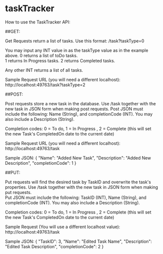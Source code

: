 ﻿# taskTracker
How to use the TaskTracker API:

##GET:

Get Requests return a list of tasks.
Use this format: /task?taskType=0

You may input any INT value in as the taskType value as in the example above.
0 returns a list of toDo tasks.  
1 returns In Progress tasks.
2 returns Completed tasks.

Any other INT returns a list of all tasks.

Sample Request URL (you will need a different localhost):
http://localhost:49763/task?taskType=2

##POST: 

Post requests store a new task in the database. Use /task together with the new task in JSON form when making post requests.
Post JSON must include the following: Name (String), and completionCode (INT). You may also include a Description (String).

Completion codes: 0 = To do, 1 = In Progress , 2 = Complete (this will set the new Task's CompletedOn date to the current date)

Sample Request URL (you will need a different localhost):
http://localhost:49763/task  

Sample JSON:
{
	"Name": "Added New Task",
	"Description": "Added New Description",
	"completionCode": 1
}

##PUT:  

Put requests will find the desired task by TaskID and overwrite the task's properties. 
Use /task together with the new task in JSON form when making put requests.  
Put JSON must include the following: TaskID (INT), Name (String), and completionCode (INT). You may also include a Description (String).

Completion codes: 0 = To do, 1 = In Progress , 2 = Complete (this will set the new Task's CompletedOn date to the current date)

Sample Request (You will use a different localhost value):
http://localhost:49763/task  

Sample JSON:
{
	"TaskID": 3,
	"Name": "Edited Task Name",
	"Description": "Edited Task Description",
	"completionCode": 2
}

